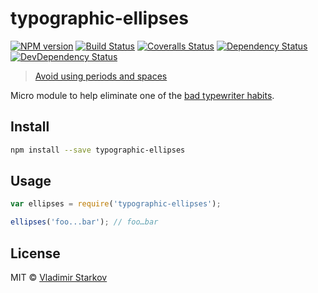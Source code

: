 # typographic-ellipses

[![NPM version][npm-image]][npm-url]
[![Build Status][travis-image]][travis-url]
[![Coveralls Status][coveralls-image]][coveralls-url]
[![Dependency Status][depstat-image]][depstat-url]
[![DevDependency Status][depstat-dev-image]][depstat-dev-url]

> [Avoid using periods and spaces][rtfm]

Micro module to help eliminate one of the [bad typewriter habits][habits].


## Install

```sh
npm install --save typographic-ellipses
```


## Usage

```js
var ellipses = require('typographic-ellipses');

ellipses('foo...bar'); // foo…bar
```

## License

MIT © [Vladimir Starkov](https://iamstarkov.com/)

[rtfm]: http://practicaltypography.com/ellipses.html
[habits]: http://practicaltypography.com/typewriter-habits.html

[npm-url]: https://npmjs.org/package/typographic-ellipses
[npm-image]: http://img.shields.io/npm/v/typographic-ellipses.svg

[travis-url]: https://travis-ci.org/iamstarkov/typographic-ellipses
[travis-image]: http://img.shields.io/travis/iamstarkov/typographic-ellipses.svg

[coveralls-url]: https://coveralls.io/r/iamstarkov/typographic-ellipses
[coveralls-image]: http://img.shields.io/coveralls/iamstarkov/typographic-ellipses.svg

[depstat-url]: https://david-dm.org/iamstarkov/typographic-ellipses
[depstat-image]: https://david-dm.org/iamstarkov/typographic-ellipses.svg

[depstat-dev-url]: https://david-dm.org/iamstarkov/typographic-ellipses
[depstat-dev-image]: https://david-dm.org/iamstarkov/typographic-ellipses/dev-status.svg
